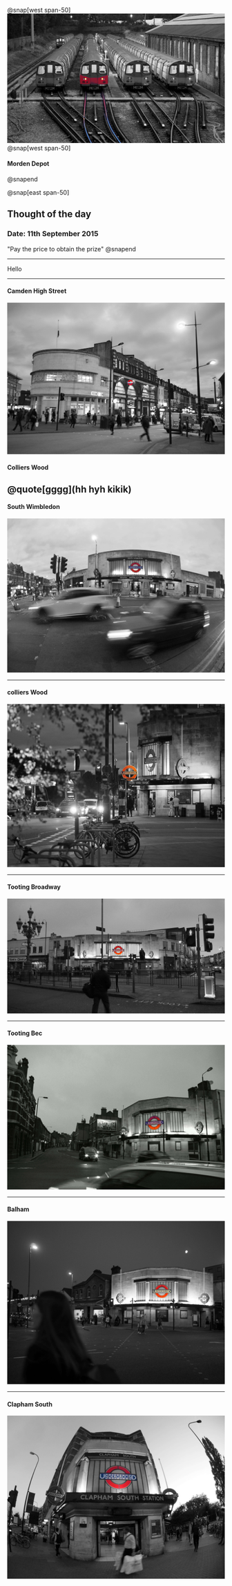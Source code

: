 

@snap[west span-50]
![Morden_depot](/assets/morden_depot.jpg)@snap[west span-50]
#### Morden Depot
@snapend

@snap[east span-50]
## Thought of the day
### Date: 11th September 2015
 "Pay the price to obtain the prize"
@snapend

---

Hello

---
#### Camden High Street

![South Wimbledon](/assets/output.jpg)

#### Colliers Wood

@quote[gggg](hh hyh kikik)
---

#### South Wimbledon
![South Wimbledon](/assets/south_wimbledon.jpg)

---

#### colliers Wood

![colliers Wood](/assets/colliers_wood.jpg)

---

#### Tooting Broadway

![Tooting Broadway](/assets/tooting_broadway.jpg)

---

#### Tooting Bec

![Tooting Bec](/assets/tooting_bec.jpg)

---

#### Balham

![Balham](/assets/balham.jpg)

---

#### Clapham South

![Clapham South](/assets/clapham_south.jpg)
